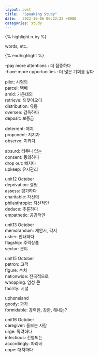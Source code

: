 ```yaml
---
layout: post
title:  "Speaking Study"
date:   2022-10-06 00:22:22 +0900
categories: study
---
```





{% highlight ruby %}


words, etc..  

{% endhighlight %}


-pay more attentions : 더 집중하다  
-have more opportunities : 더 많은 기회를 갖다  


pilot: 시험의    
parcel: 택배  
amid: 가운데의  
retrieve: 되찾아오다  
distribution: 유통  
oversee: 감독하다  
deposit: 보증금  


deterrent: 제지  
proponent: 지지자  
observe: 지키다  


absurd: 터무니 없는  
consent: 동의하다  
drop out: 빠지다  
upkeep: 유지관리  


unit12 October  
deprivation: 결핍  
assess: 평가하다  
charitable: 자선의  
philanthropic: 자선적인  
deduce: 추론하다  
empathetic: 공감적인  


unit13 October  
memorandum: 제안서, 각서  
usher: 안내하다  
flagship: 주력상품  
sector: 분야  


unit15 October  
patron: 고객  
figure: 수치  
nationwide: 전국적으로  
whopping: 엄청 큰  
facility: 시설  


uphoneland  
goody: 과자  
formidable: 강력한, 강한, 해내는?  


unit16 October  
caregiver: 돌보는 사람  
urge: 독려하다  
infectious: 전염되는  
accordingly: 따라서  
cope: 대처하다  




